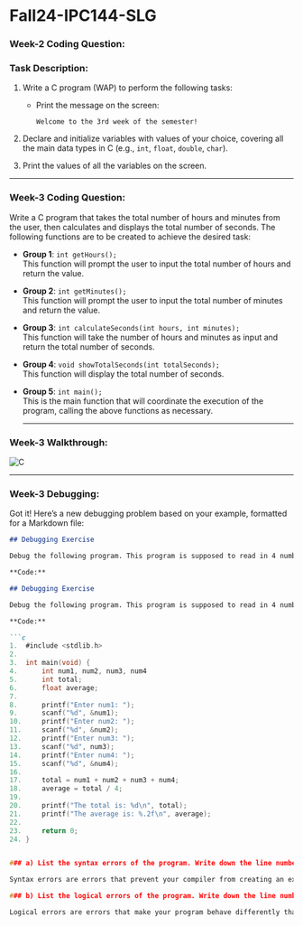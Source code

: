 # Fall24-IPC144-SLG

### Week-2 Coding Question:

### Task Description:
1. Write a C program (WAP) to perform the following tasks:
    - Print the message on the screen:
      ```text
      Welcome to the 3rd week of the semester!
      ```

2. Declare and initialize variables with values of your choice, covering all the main data types in C (e.g., `int`, `float`, `double`, `char`).

3. Print the values of all the variables on the screen.

<hr>

### Week-3 Coding Question:

Write a C program that takes the total number of hours and minutes from the user, then calculates and displays the total number of seconds. The following functions are to be created to achieve the desired task:

- **Group 1**: `int getHours();`  
  This function will prompt the user to input the total number of hours and return the value.

- **Group 2**: `int getMinutes();`  
  This function will prompt the user to input the total number of minutes and return the value.

- **Group 3**: `int calculateSeconds(int hours, int minutes);`  
  This function will take the number of hours and minutes as input and return the total number of seconds.

- **Group 4**: `void showTotalSeconds(int totalSeconds);`  
  This function will display the total number of seconds.

- **Group 5**: `int main();`  
  This is the main function that will coordinate the execution of the program, calling the above functions as necessary.

  <hr>

### Week-3 Walkthrough:

![C](https://github.com/user-attachments/assets/1d810d5d-33d1-4b29-b983-1f075b3f0dbe)

  <hr>
  
### Week-3 Debugging:

Got it! Here’s a new debugging problem based on your example, formatted for a Markdown file:

```markdown
## Debugging Exercise

Debug the following program. This program is supposed to read in 4 numbers, then calculate the sum and average of the numbers, and print these out. However, it does not currently work. The program has various errors (bugs):

**Code:**

## Debugging Exercise

Debug the following program. This program is supposed to read in 4 numbers, then calculate the sum and average of the numbers, and print these out. However, it does not currently work. The program has various errors (bugs):

**Code:**

```c
1.  #include <stdlib.h>
2.  
3.  int main(void) {
4.      int num1, num2, num3, num4
5.      int total;
6.      float average;
7.  
8.      printf("Enter num1: ");
9.      scanf("%d", &num1);
10.     printf("Enter num2: ");
11.     scanf("%d", &num2);
12.     printf("Enter num3: ");
13.     scanf("%d", num3);
14.     printf("Enter num4: ");
15.     scanf("%d", &num4);
16.  
17.     total = num1 + num2 + num3 + num4;
18.     average = total / 4;
19.  
20.     printf("The total is: %d\n", total);
21.     printf("The average is: %.2f\n", average);
22.  
23.     return 0;
24. }


### a) List the syntax errors of the program. Write down the line number and what is wrong on that line.

Syntax errors are errors that prevent your compiler from creating an executable. For example, a missing semicolon is a syntax error.

### b) List the logical errors of the program. Write down the line number and what is wrong on that line.

Logical errors are errors that make your program behave differently than expected. They don't prevent you from getting an executable; the executable just doesn't do the job properly.
```
